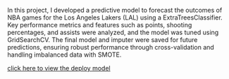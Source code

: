 In this project, I developed a predictive model to forecast the outcomes of NBA games for the Los Angeles Lakers (LAL) using a ExtraTreesClassifier. Key performance metrics and features such as points, shooting percentages, and assists were analyzed, and the model was tuned using GridSearchCV. The final model and imputer were saved for future predictions, ensuring robust performance through cross-validation and handling imbalanced data with SMOTE.

[click here to view the deploy model](https://lalgameprediction.streamlit.app/)
